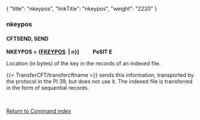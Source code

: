 {
    "title": "nkeypos",
    "linkTitle": "nkeypos",
    "weight": "2220"
}<span id="nkeypos"></span>

### nkeypos

#### CFTSEND, SEND

**NKEYPOS = {<u>FKEYPOS</u>  | n}\]
          PeSIT
E**

Location (in bytes) of the key in the records of an indexed file.

{{< TransferCFT/transfercftname  >}} sends this information, transported by the protocol in the
PI 39, but does not use it. The indexed file is transferred in the form
of sequential records.

 

[Return to Command index](../../)
